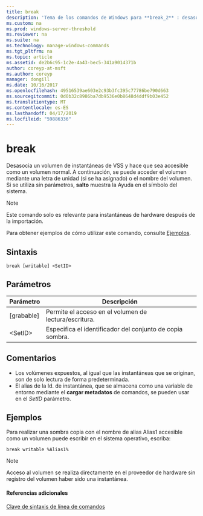 ```yaml
---
title: break
description: 'Tema de los comandos de Windows para **break_2** : desasocia un volumen de instantáneas de VSS y hace que sea accesible como un volumen normal.'
ms.custom: na
ms.prod: windows-server-threshold
ms.reviewer: na
ms.suite: na
ms.technology: manage-windows-commands
ms.tgt_pltfrm: na
ms.topic: article
ms.assetid: de2b6c95-1c2e-4a43-bec5-341a9014371b
author: coreyp-at-msft
ms.author: coreyp
manager: dongill
ms.date: 10/16/2017
ms.openlocfilehash: 49516539ae603e2c93b3fc395c77786be790d663
ms.sourcegitcommit: 0d0b32c8986ba7db9536e0b8648d4ddf9b03e452
ms.translationtype: MT
ms.contentlocale: es-ES
ms.lasthandoff: 04/17/2019
ms.locfileid: "59886336"
---
```

# <a name="break"></a>break



Desasocia un volumen de instantáneas de VSS y hace que sea accesible como un volumen normal. A continuación, se puede acceder el volumen mediante una letra de unidad (si se ha asignado) o el nombre del volumen. Si se utiliza sin parámetros, **salto** muestra la Ayuda en el símbolo del sistema.

> [!NOTE]
> Este comando solo es relevante para instantáneas de hardware después de la importación.

Para obtener ejemplos de cómo utilizar este comando, consulte [Ejemplos](#BKMK_examples).

## <a name="syntax"></a>Sintaxis

```
break [writable] <SetID>
```

## <a name="parameters"></a>Parámetros

|Parámetro|Descripción|
|---------|-----------|
|[grabable]|Permite el acceso en el volumen de lectura/escritura.|
|\<SetID>|Especifica el identificador del conjunto de copia sombra.|

## <a name="remarks"></a>Comentarios

-   Los volúmenes expuestos, al igual que las instantáneas que se originan, son de solo lectura de forma predeterminada.
-   El alias de la Id. de instantánea, que se almacena como una variable de entorno mediante el **cargar metadatos** de comandos, se pueden usar en el *SetID* parámetro.

## <a name="BKMK_examples"></a>Ejemplos

Para realizar una sombra copia con el nombre de alias Alias1 accesible como un volumen puede escribir en el sistema operativo, escriba:
```
break writable %Alias1%
```

> [!NOTE]
> Acceso al volumen se realiza directamente en el proveedor de hardware sin registro del volumen haber sido una instantánea.

#### <a name="additional-references"></a>Referencias adicionales

[Clave de sintaxis de línea de comandos](command-line-syntax-key.md)